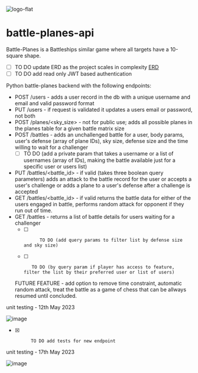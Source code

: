 ![logo-flat](https://github.com/vvalentinv/battle-planes-api/assets/55762636/0702ca91-f6dd-4d19-8961-86312ed63878)


# battle-planes-api
Battle-Planes is a Battleships similar game where all targets have a 10-square shape. 

- [ ] TO DO update ERD as the project scales in complexity
[ERD](/utilities/battle-planes-api.pdf)
- [ ] TO DO add read only JWT based authentication

Python battle-planes backend with the following endpoints:
- POST /users - adds a user record in the db with a unique username and email and valid password format
- PUT /users - if request is validated it updates a users email or password, not both 
- POST /planes/<sky_size> - not for public use; adds all possible planes in the planes table for a given battle matrix size
- POST /battles - adds an unchallenged battle for a user, body params, user's defense (array of plane IDs), sky size, defense size and the time willing to wait for a challenger
  - [ ] TO DO (add a private param that takes a username or a list of usernames (array of IDs), making the battle available just for a specific user or users list)
- PUT /battles/<battle_id> - if valid (takes three boolean query parameters) adds an attack to the battle record for the user or accepts a user's challenge or adds a plane to a user's defense after a challenge is accepted
- GET /battles/<battle_id> - if valid returns the battle data for either of the users engaged in battle, performs random attack for opponent if they run out of time.
- GET /battles - returns a list of battle details for users waiting for a challenger
  - [ ]           TO DO (add query params to filter list by defense size and sky size)
  - [ ]        TO DO (by query param if player has access to feature, filter the list by their preferred user or list of users)
 
  FUTURE FEATURE - add option to remove time constraint, automatic random attack, treat the battle as a game of chess that can be allways resumed until concluded. 

 unit testing - 12th May 2023
  
![image](https://github.com/vvalentinv/battle-planes-api/assets/55762636/8745b429-3d66-4a9b-b108-292b557c98a0)

- [x]           TO DO add tests for new endpoint
 
 unit testing - 17th May 2023
 
![image](https://github.com/vvalentinv/battle-planes-api/assets/55762636/f3d72520-4c9d-40aa-8126-1a33a4005e43)
